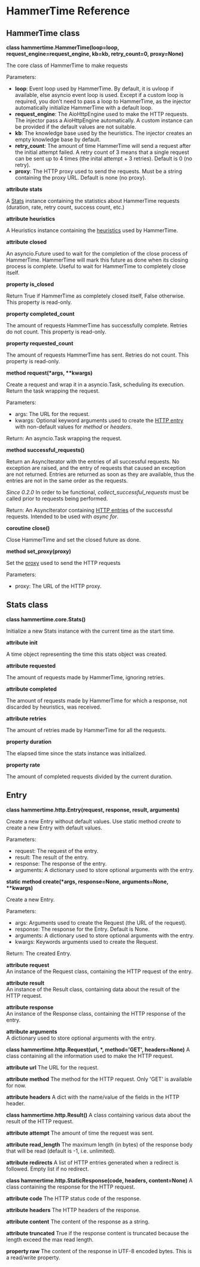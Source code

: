 # HammerTime Reference


## HammerTime class

**class hammertime.HammerTime(loop=loop, request_engine=request_engine, kb=kb, retry_count=0, proxy=None)**

The core class of HammerTime to make requests

Parameters:

* **loop**: Event loop used by HammerTime. By default, it is uvloop if available, else asyncio event loop is
            used. Except if a custom loop is required, you don't need to pass a loop to HammerTime, as the injector 
            automatically initialize HammerTime with a default loop.
* **request_engine**: The AioHttpEngine used to make the HTTP requests. The injector pass a AioHttpEngine automatically.
                      A custom instance can be provided if the default values are not suitable.
* **kb**: The knowledge base used by the heuristics. The injector creates an empty knowledge base by default.
* **retry_count**: The amount of time HammerTime will send a request after the initial attempt failed. A retry count of 
                   3 means that a single request can be sent up to 4 times (the inital attempt + 3 retries). Default is
                   0 (no retry).
* **proxy**: The HTTP proxy used to send the requests. Must be a string containing the proxy URL. Default is none 
             (no proxy).

**attribute stats**

A [Stats](#stats-class) instance containing the statistics about HammerTime requests (duration, rate, retry count, 
success count, etc.)
    
**attribute heuristics**

A Heuristics instance containing the [heuristics](heuristics.md) used by HammerTime.

**attribute closed**

An asyncio.Future used to wait for the completion of the close process of HammerTime. HammerTime will mark this 
future as done when its closing process is complete. Useful to wait for HammerTime to completely close itself.

**property is_closed**

Return True if HammerTime as completely closed itself, False otherwise. This property is read-only.
    
**property completed_count**
    
The amount of requests HammerTime has successfully complete. Retries do not count. This property is read-only.
    
**property requested_count**
    
The amount of requests HammerTime has sent. Retries do not count. This property is read-only.

**method request(\*args, \*\*kwargs)**

Create a request and wrap it in a asyncio.Task, scheduling its execution. Return the task wrapping the request.

Parameters:

* args: The URL for the request.
* kwargs: Optional keyword arguments used to create the [HTTP entry](#entry) with non-default values for *method*
          or *headers*.
    
Return: An asyncio.Task wrapping the request.

**method successful_requests()**

Return an AsyncIterator with the entries of all successful requests. No exception are raised, and the entry of 
requests that caused an exception are not returned. Entries are returned as soon as they are available, thus the
entries are not in the same order as the requests.

*Since 0.2.0* In order to be functional, *collect_successful_requests* must be called prior to requests being
performed.

Return: An AsyncIterator containing [HTTP entries](#entry) of the successful requests. Intended to be used with 
*async for*.

**coroutine close()**

Close HammerTime and set the closed future as done.

**method set_proxy(proxy)**

Set the [proxy](proxy.md) used to send the HTTP requests

Parameters:

* proxy: The URL of the HTTP proxy.


## Stats class

**class hammertime.core.Stats()**

Initialize a new Stats instance with the current time as the start time.

**attribute init**

A time object representing the time this stats object was created.

**attribute requested**

The amount of requests made by HammerTime, ignoring retries.

**attribute completed**

The amount of requests made by HammerTime for which a response, not discarded by heuristics, was received.

**attribute retries**

The amount of retries made by HammerTime for all the requests.

**property duration**

The elapsed time since the stats instance was initialized.

**property rate**

The amount of completed requests divided by the current duration.


## Entry

**class hammertime.http.Entry(request, response, result, arguments)**

Create a new Entry without default values. Use static method *create* to create a new Entry with default values.

Parameters:

* request: The request of the entry.
* result: The result of the entry.
* response: The response of the entry.
* arguments: A dictionary used to store optional arguments with the entry.

**static method create(\*args, response=None, arguments=None, \*\*kwargs)**

Create a new Entry.

Parameters:

* args: Arguments used to create the Request (the URL of the request).
* response: The response for the Entry. Default is None.
* arguments: A dictionary used to store optional arguments with the entry.
* kwargs: Keywords arguments used to create the Request.

Return: The created Entry.

**attribute request**  
An instance of the Request class, containing the HTTP request of the entry.
    
**attribute result**  
An instance of the Result class, containing data about the result of the HTTP request.

**attribute response**  
An instance of the Response class, containing the HTTP response of the entry.

**attribute arguments**  
A dictionary used to store optional arguments with the entry.


**class hammertime.http.Request(url, \*, method='GET', headers=None)**
A class containing all the information used to make the HTTP request.

**attribute url**
The URL for the request.

**attribute method**
The method for the HTTP request. Only 'GET' is available for now.

**attribute headers**
A dict with the name/value of the fields in the HTTP header.


**class hammertime.http.Result()**
A class containing various data about the result of the HTTP request.

**attribute attempt**
The amount of time the request was sent.

**attribute read_length**
The maximum length (in bytes) of the response body that will be read (default is -1, i.e. unlimited).

**attribute redirects**
A list of HTTP entries generated when a redirect is followed. Empty list if no redirect.


**class hammertime.http.StaticResponse(code, headers, content=None)**
A class containing the response for the HTTP request.

**attribute code**
The HTTP status code of the response.

**attribute headers**
The HTTP headers of the response.

**attribute content**
The content of the response as a string.

**attribute truncated**
True if the response content is truncated because the length exceed the max read length.

**property raw**
The content of the response in UTF-8 encoded bytes. This is a read/write property.
